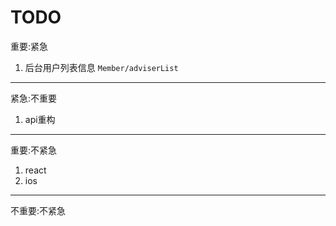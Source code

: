 # TODO
重要:紧急

1. 后台用户列表信息 `Member/adviserList`

---
紧急:不重要

1. api重构

---
重要:不紧急

1. react
2. ios

---
不重要:不紧急